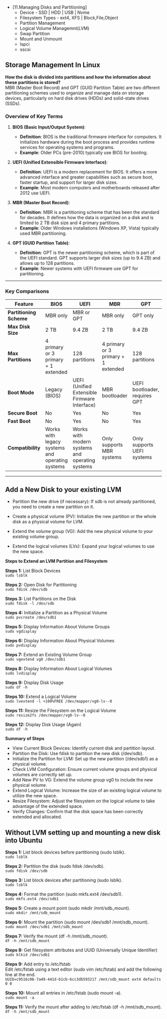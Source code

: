 - [11.Managing Disks and Partitioning]
  - Device - SSD | HDD | USB | Nvme
  - Filesystem Types - ext4, XFS | Block,File,Object
  - Partition Management
  - Logical Volume Managemnt(LVM)
  - Swap Partition
  - Mount and Unmount
  - lspci
  - sscsi 


## Storage Management In Linux

**How the disk is divided into partitions and how the information about these partitions is stored?**\
MBR (Master Boot Record) and GPT (GUID Partition Table) are two different partitioning schemes used to organize and manage data on storage devices, particularly on hard disk drives (HDDs) and solid-state drives (SSDs).



### Overview of Key Terms

1. **BIOS (Basic Input/Output System)**:
   - **Definition**: BIOS is the traditional firmware interface for computers. It initializes hardware during the boot process and provides runtime services for operating systems and programs.
   - **Example**: Older PCs (pre-2010) typically use BIOS for booting.

2. **UEFI (Unified Extensible Firmware Interface)**:
   - **Definition**: UEFI is a modern replacement for BIOS. It offers a more advanced interface and greater capabilities such as secure boot, faster startup, and support for larger disk sizes.
   - **Example**: Most modern computers and motherboards released after 2012 use UEFI.

3. **MBR (Master Boot Record)**:
   - **Definition**: MBR is a partitioning scheme that has been the standard for decades. It defines how the data is organized on a disk and is limited to 2 TB disk size and 4 primary partitions.
   - **Example**: Older Windows installations (Windows XP, Vista) typically used MBR partitioning.

4. **GPT (GUID Partition Table)**:
   - **Definition**: GPT is the newer partitioning scheme, which is part of the UEFI standard. GPT supports larger disk sizes (up to 9.4 ZB) and allows up to 128 partitions.
   - **Example**: Newer systems with UEFI firmware use GPT for partitioning.

---

### Key Comparisons

| Feature               | **BIOS**                             | **UEFI**                               | **MBR**                                | **GPT**                              |
|-----------------------|--------------------------------------|----------------------------------------|----------------------------------------|--------------------------------------|
| **Partitioning Scheme**| MBR only                             | MBR or GPT                             | MBR only                                | GPT only                             |
| **Max Disk Size**      | 2 TB                                 | 9.4 ZB                                 | 2 TB                                   | 9.4 ZB                               |
| **Max Partitions**     | 4 primary or 3 primary + 1 extended  | 128 partitions                         | 4 primary or 3 primary + 1 extended    | 128 partitions                       |
| **Boot Mode**          | Legacy (BIOS)                       | UEFI (Unified Extensible Firmware Interface) | MBR bootloader                       | UEFI bootloader, requires GPT       |
| **Secure Boot**        | No                                   | Yes                                    | No                                     | Yes                                  |
| **Fast Boot**          | No                                   | Yes                                    | No                                     | Yes                                  |
| **Compatibility**      | Works with legacy systems and operating systems | Works with modern systems and operating systems | Only supports MBR systems             | Only supports UEFI systems           |

---


## Add a New Disk to your existing LVM 

- Partition the new drive (if necessary): If sdb is not already partitioned, you need to create a new partition on it.

- Create a physical volume (PV): Initialize the new partition or the whole disk as a physical volume for LVM.

- Extend the volume group (VG): Add the new physical volume to your existing volume group.

- Extend the logical volumes (LVs): Expand your logical volumes to use the new space.

**Steps to Extend an LVM Partition and Filesystem**

**Steps 1:** List Block Devices\
`sudo lsblk`

**Steps 2:** Open Disk for Partitioning\
`sudo fdisk /dev/sdb`

**Steps 3:** List Partitions on the Disk\
`sudo fdisk -l /dev/sdb`

**Steps 4:** Initialize a Partition as a Physical Volume\
`sudo pvcreate /dev/sdb1`

**Steps 5:** Display Information About Volume Groups\
`sudo vgdisplay`

**Steps 6:** Display Information About Physical Volumes\
`sudo pvdisplay`

**Steps 7:** Extend an Existing Volume Group\
`sudo vgextend vg0 /dev/sdb1`

**Steps 8:** Display Information About Logical Volumes\
`sudo lvdisplay`

**Steps 9:** Display Disk Usage\
`sudo df -h`

**Steps 10:** Extend a Logical Volume\
`sudo lvextend -l +100%FREE /dev/mapper/vg0-lv--0`

**Steps 11:** Resize the Filesystem on the Logical Volume\
`sudo resize2fs /dev/mapper/vg0-lv--0`

**Steps 12:** Display Disk Usage (Again)\
    `sudo df -h`

**Summary of Steps**
- View Current Block Devices: Identify current disk and partition layout.
- Partition the Disk: Use fdisk to partition the new disk (/dev/sdb).
- Initialize the Partition for LVM: Set up the new partition (/dev/sdb1) as a physical volume.
- Check LVM Configuration: Ensure current volume groups and physical volumes are correctly set up.
- Add New PV to VG: Extend the volume group vg0 to include the new physical volume.
- Extend Logical Volume: Increase the size of an existing logical volume to utilize the new space.
- Resize Filesystem: Adjust the filesystem on the logical volume to take advantage of the extended space.
- Verify Changes: Confirm that the disk space has been correctly extended and allocated.

## Without LVM setting up and mounting a new disk into Ubuntu

**Steps 1:** List block devices before partitioning (sudo lsblk).\
`sudo lsblk`

**Steps 2:** Partition the disk (sudo fdisk /dev/sdb).\
`sudo fdisk /dev/sdb`

**Steps 3:** List block devices after partitioning (sudo lsblk).\
`sudo lsblk`

**Steps 4:** Format the partition (sudo mkfs.ext4 /dev/sdb1).\
`sudo mkfs.ext4 /dev/sdb1`

**Steps 5:** Create a mount point (sudo mkdir /mnt/sdb_mount).\
`sudo mkdir /mnt/sdb_mount`

**Steps 6:** Mount the partition (sudo mount /dev/sdb1 /mnt/sdb_mount).\
`sudo mount /dev/sdb1 /mnt/sdb_mount`

**Steps 7:** Verify the mount (df -h /mnt/sdb_mount).\
`df -h /mnt/sdb_mount`

**Steps 8:** Get filesystem attributes and UUID (Universally Unique Identifier) \
`sudo blkid /dev/sdb1`

**Steps 9:** Add entry to /etc/fstab\
Edit /etc/fstab using a text editor (sudo vim /etc/fstab) and add the following line at the end.\
`UUID=c9516c06-7a49-441d-b1cb-6cc3db593217 /mnt/sdb_mount ext4 defaults 0 0`

**Steps 10:** Mount all entries in /etc/fstab (sudo mount -a).\
`sudo mount -a`

**Steps 11:** Verify the mount after adding to /etc/fstab (df -h /mnt/sdb_mount).\
`df -h /mnt/sdb_mount`

